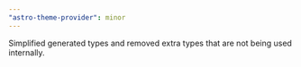```yaml
---
"astro-theme-provider": minor
---
```


Simplified generated types and removed extra types that are not being used internally.
